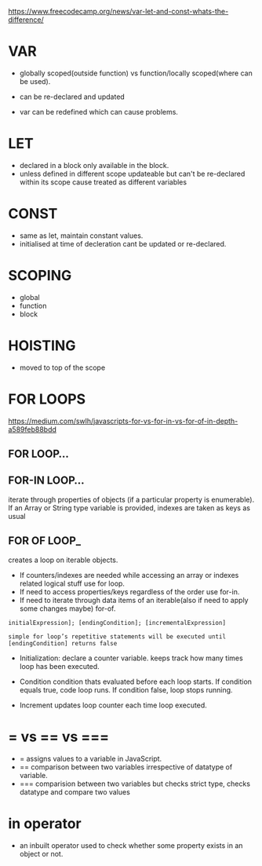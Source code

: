 https://www.freecodecamp.org/news/var-let-and-const-whats-the-difference/

# VAR
 * globally scoped(outside function) vs function/locally scoped(where can be used).

 * can be re-declared and updated
 * var can be redefined which can cause problems.

# LET
* declared in a block only available in the block.
* unless defined in different scope updateable but can't be re-declared within its scope cause treated as different variables

# CONST
* same as let, maintain constant values.
* initialised at time of decleration cant be updated or re-declared.

# SCOPING
  * global
  * function 
  * block

# HOISTING
  * moved to top of the scope

# FOR LOOPS
 https://medium.com/swlh/javascripts-for-vs-for-in-vs-for-of-in-depth-a589feb88bdd


## FOR LOOP…

##  FOR-IN LOOP…
iterate through properties of objects (if a particular property is enumerable). If an Array or String type variable is provided, indexes are taken as keys as usual

## FOR OF LOOP_
 creates a loop on iterable objects.

* If counters/indexes are needed while accessing an array or indexes related logical stuff use for loop.
* If need to access properties/keys regardless of the order use for-in.
* If need to iterate through data items of an iterable(also if need to apply some changes maybe) for-of. 

```
initialExpression]; [endingCondition]; [incrementalExpression]

simple for loop’s repetitive statements will be executed until [endingCondition] returns false
```
* Initialization: declare a counter variable. keeps track how many times loop has been executed.

* Condition condition thats evaluated before each loop starts. If condition equals true, code loop runs. If condition false, loop stops running.

* Increment updates loop counter each time loop executed.


# = vs == vs === 

* = assigns values to a variable in JavaScript. 
* == comparison between two variables irrespective of datatype of variable. 
* === comparision between two variables but checks strict type, checks datatype and compare two values

# in operator

* an inbuilt operator used to check whether some property exists in an object or not.